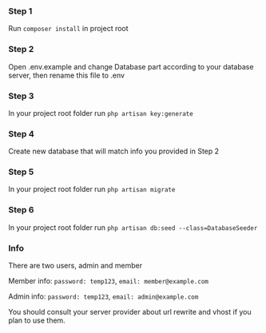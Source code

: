 ### Step 1 ###
Run `composer install` in project root
### Step 2 ###
Open .env.example and change Database part according to your database server, then rename this file to .env
### Step 3 ###
In your project root folder run `php artisan key:generate`
### Step 4 ###
Create new database that will match info you provided in Step 2
### Step 5 ###
In your project root folder run `php artisan migrate`
### Step 6 ###
In your project root folder run `php artisan db:seed --class=DatabaseSeeder`


### Info ###
There are two users, admin and member

Member info: `password: temp123`, `email: member@example.com`

Admin info: `password: temp123`, `email: admin@example.com`

You should consult your server provider about url rewrite and vhost if you plan to use them.
